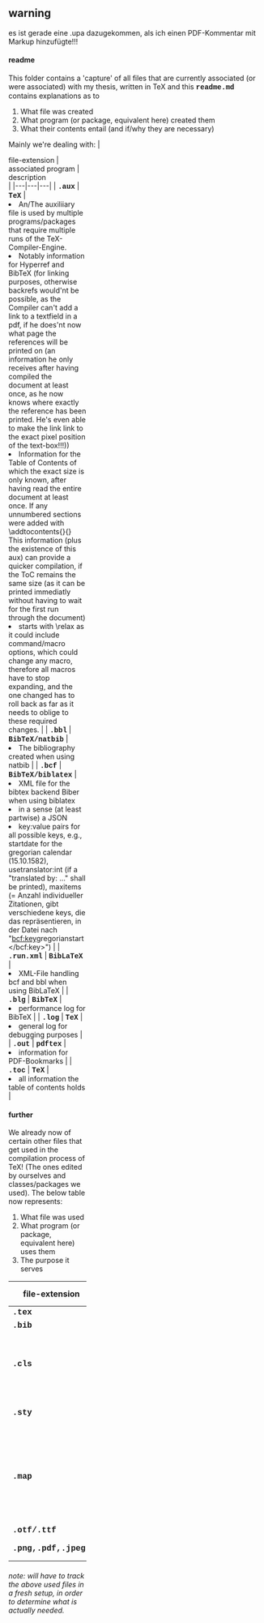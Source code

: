 ## warning
es ist gerade eine .upa dazugekommen, als ich einen PDF-Kommentar mit Markup hinzufügte!!!

#### readme
This folder contains a 'capture' of all files that are currently associated (or were associated) with my thesis, written in TeX and this <b style="font-family:courier">readme.md</b> contains explanations as to
1. What file was created
2. What program (or package, equivalent here) created them
3. What their contents entail (and if/why they are necessary)

Mainly we're dealing with:
| <div style="width:16vw">file-extension | <div style="width:16vw">associated program | <div style="width:56vw">description</div> |
|---|---|---|
| <b style="font-family:courier">.aux</b> | <b style="font-family:courier">TeX</b> | <li>An/The auxiliiary file is used by multiple programs/packages that require multiple runs of the TeX-Compiler-Engine.<li>Notably information for Hyperref and BibTeX (for linking purposes, otherwise backrefs would'nt be possible, as the Compiler can't add a link to a textfield in a pdf, if he does'nt now what page the references will be printed on (an information he only receives after having compiled the document at least once, as he now knows where exactly the reference has been printed. He's even able to make the link link to the exact pixel position of the text-box!!!))<li>Information for the Table of Contents of which the exact size is only known, after having read the entire document at least once. If any unnumbered sections were added with \addtocontents{}{} This information (plus the existence of this aux) can provide a quicker compilation, if the ToC remains the same size (as it can be printed immediatly without having to wait for the first run through the document)<li>starts with \relax as it could include command/macro options, which could change any macro, therefore all macros have to stop expanding, and the one changed has to roll back as far as it needs to oblige to these required changes. |
| <b style="font-family:courier">.bbl</b> | <b style="font-family:courier">BibTeX/natbib</b> | <li>The bibliography created when using natbib |
| <b style="font-family:courier">.bcf</b> | <b style="font-family:courier">BibTeX/biblatex</b> | <li>XML file for the bibtex backend Biber when using biblatex<li>in a sense (at least partwise) a JSON<li>key:value pairs for all possible keys, e.g., startdate for the gregorian calendar (15.10.1582), usetranslator:int (if a "translated by: ..." shall be printed), maxitems (= Anzahl individueller Zitationen, gibt verschiedene keys, die das repräsentieren, in der Datei nach "<bcf:key>gregorianstart</bcf:key>") |
| <b style="font-family:courier">.run.xml</b> | <b style="font-family:courier">BibLaTeX</b> | <li>XML-File handling bcf and bbl when using BibLaTeX |
| <b style="font-family:courier">.blg</b> | <b style="font-family:courier">BibTeX</b> | <li>performance log for BibTeX |
| <b style="font-family:courier">.log</b> | <b style="font-family:courier">TeX</b> |<li>general log for debugging purposes |
| <b style="font-family:courier">.out</b> | <b style="font-family:courier">pdftex</b> | <li>information for PDF-Bookmarks |
| <b style="font-family:courier">.toc</b> | <b style="font-family:courier">TeX</b> | <li>all information the table of contents holds |

#### further
We already now of certain other files that get used in the compilation process of TeX! (The ones edited by ourselves and classes/packages we used). The below table now represents:
1. What file was used
2. What program (or package, equivalent here) uses them
3. The purpose it serves

| <div style="width:16vw">file-extension | <div style="width:16vw">associated program | <div style="width:56vw">description</div> |
|---|---|---|
| <b style="font-family:courier">.tex</b> | <b style="font-family:courier">TeX</b> | <li>Document (description). |
| <b style="font-family:courier">.bib</b> | <b style="font-family:courier"></b> | <li>BibTeX entries for citations |
| <b style="font-family:courier">.cls</b> | <b style="font-family:courier"></b> | <li>Classes provide logical information regarding you're document and might be of interest, if your document has a predetermined logical structure<li>e.g., Introduction>>>Problem>>>Technologies/Methods>>>Results>>>Discussion, Setting>>>Complication>>>Question>>>Answer, Prerequisites>>>Installation>>>Troubleshooting>>>Technological Details |
| <b style="font-family:courier">.sty</b> | <b style="font-family:courier"></b> | <li>Packages work with any type of document!<li>These are more commonly used, as every document should be unique (otherwise: look up plagiarism)| and therefore do not inherently follow a dead-set logical structure as the ones listed prior.
| <b style="font-family:courier">.map</b> | <b style="font-family:courier"></b> | <li>fontmapping. font files are nothing more then binary files, that underlie a very specific - in a sense - syntax. One can't just randomly jamble words and letters together and expect to produce a logical statement. Similarly you should'nt randomly place the glyphs/letters/... that represent your font/script/(desired look of words written in any certain language), while expecting these be properly picked up by any program on you're PC, which is supposed to work with these Markups for each glyph/letter/... and print them according to one's expectation (e.g. in a texteditor after certain button presses, in a TeX-Document, ...) |
| <b style="font-family:courier">.otf/.ttf</b> | <b style="font-family:courier"></b> | <li>fonts |
| <b style="font-family:courier">.png,.pdf,.jpeg</b> | <b style="font-family:courier">TeX</b> | <li>Images/Binaries<li>interestingly uninteresting |

###### note: will have to track the above used files in a fresh setup, in order to determine what is actually needed. 